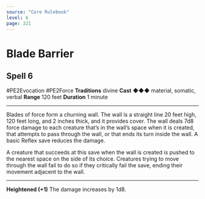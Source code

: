 ```yaml
---
source: "Core Rulebook"
level: 6
page: 321
---
```


# Blade Barrier
## Spell 6
#PE2Evocation #PE2Force 
**Traditions** divine
**Cast** ◆◆◆ material, somatic, verbal
**Range** 120 feet
**Duration** 1 minute

-----
Blades of force form a churning wall. The wall is a straight line 20 feet high, 120 feet long, and 2 inches thick, and it provides cover. The wall deals 7d8 force damage to each creature that’s in the wall’s space when it is created, that attempts to pass through the wall, or that ends its turn inside the wall. A basic Reflex save reduces the damage.

A creature that succeeds at this save when the wall is created is pushed to the nearest space on the side of its choice. Creatures trying to move through the wall fail to do so if they critically fail the save, ending their movement adjacent to the wall.

---
**Heightened (+1)** The damage increases by 1d8.